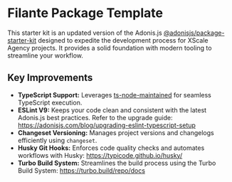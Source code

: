 # Filante Package Template

This starter kit is an updated version of the Adonis.js [@adonisjs/package-starter-kit](https://github.com/adonisjs/pkg-starter-kit) designed to expedite the development process for XScale Agency projects. It provides a solid foundation with modern tooling to streamline your workflow.

## Key Improvements

- **TypeScript Support:** Leverages [ts-node-maintained](https://github.com/thetutlage/ts-node-maintained) for seamless TypeScript execution.
- **ESLint V9:** Keeps your code clean and consistent with the latest Adonis.js best practices. Refer to the upgrade guide: https://adonisjs.com/blog/upgrading-eslint-typescript-setup
- **Changeset Versioning:** Manages project versions and changelogs efficiently using `changeset`.
- **Husky Git Hooks:** Enforces code quality checks and automates workflows with Husky: https://typicode.github.io/husky/
- **Turbo Build System:** Streamlines the build process using the Turbo Build System: https://turbo.build/repo/docs